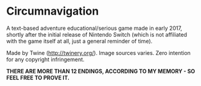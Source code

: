 # Circumnavigation


A text-based adventure educational/serious game made in early 2017, shortly after the initial release of Nintendo Switch (which is not affiliated with the game itself at all, just a general reminder of time).

Made by Twine (http://twinery.org/). Image sources varies. Zero intention for any copyright infringement.

**THERE ARE MORE THAN 12 ENDINGS, ACCORDING TO MY MEMORY - SO FEEL FREE TO PROVE IT.**
